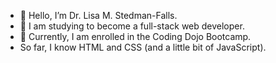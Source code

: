 - 👋 Hello, I’m Dr. Lisa M. Stedman-Falls.
- 👀 I am studying to become a full-stack web developer.
- 🌱 Currently, I am enrolled in the Coding Dojo Bootcamp.
- So far, I know HTML and CSS (and a little bit of JavaScript).
